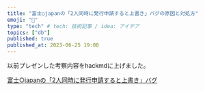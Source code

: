 ```yaml
---
title: "富士○japanの「2人同時に発行申請すると上書き」バグの原因と対処方"
emoji: "📌"
type: "tech" # tech: 技術記事 / idea: アイデア
topics: ["db"]
published: true
published_at: 2023-06-25 19:00 
---
```


以前プレゼンした考察内容をhackmdに上げました。

[富士○japanの「2人同時に発行申請すると上書き」バグ](https://hackmd.io/@E7v550FtSBOUbFkcMfUe_A/rkQrkA-Sh#/)
